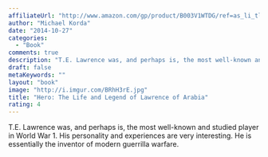 ```yaml
---
affiliateUrl: "http://www.amazon.com/gp/product/B003V1WTDG/ref=as_li_tl?ie=UTF8&camp=1789&creative=390957&creativeASIN=B003V1WTDG&linkCode=as2&tag=jaktre-20&linkId=6232YB5SOYBTSOSY"
author: "Michael Korda"
date: "2014-10-27"
categories:
  - "Book"
comments: true
description: "T.E. Lawrence was, and perhaps is, the most well-known and studied player in World War 1.  His personality and experiences are very interesting.  He i"
draft: false
metaKeywords: ""
layout: "book"
image: "http://i.imgur.com/BRhH3rE.jpg"
title: "Hero: The Life and Legend of Lawrence of Arabia"
rating: 4
---
```


T.E. Lawrence was, and perhaps is, the most well-known and studied player in World War 1.  His personality and experiences are very interesting.  He is essentially the inventor of modern guerrilla warfare.
